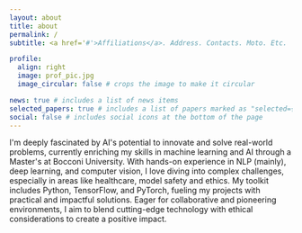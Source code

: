 ```yaml
---
layout: about
title: about
permalink: /
subtitle: <a href='#'>Affiliations</a>. Address. Contacts. Moto. Etc.

profile:
  align: right
  image: prof_pic.jpg
  image_circular: false # crops the image to make it circular

news: true # includes a list of news items
selected_papers: true # includes a list of papers marked as "selected={true}"
social: false # includes social icons at the bottom of the page
---
```


I'm deeply fascinated by AI's potential to innovate and solve real-world problems, currently enriching my skills in machine learning and AI through a Master's at Bocconi University. With hands-on experience in NLP (mainly), deep learning, and computer vision, I love diving into complex challenges, especially in areas like healthcare, model safety and ethics. My toolkit includes Python, TensorFlow, and PyTorch, fueling my projects with practical and impactful solutions. Eager for collaborative and pioneering environments, I aim to blend cutting-edge technology with ethical considerations to create a positive impact.


